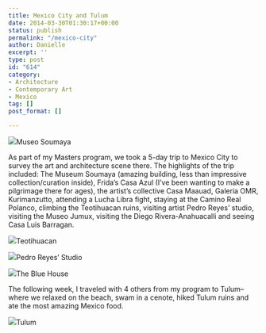 ```yaml
---
title: Mexico City and Tulum
date: 2014-03-30T01:30:17+00:00
status: publish
permalink: "/mexico-city"
author: Danielle
excerpt: ''
type: post
id: "614"
category:
- Architecture
- Contemporary Art
- Mexico
tag: []
post_format: []

---
```

![](https://farm6.staticflickr.com/5040/14047495150_894fc588e9_z.jpg)Museo Soumaya

As part of my Masters program, we took a 5-day trip to Mexico City to survey the art and architecture scene there. The highlights of the trip included: The Museum Soumaya (amazing building, less than impressive collection/curation inside), Frida’s Casa Azul (I’ve been wanting to make a pilgrimage there for ages), the artist’s collective Casa Maauad, Galeria OMR, Kurimanzutto, attending a Lucha Libra fight, staying at the Camino Real Polanco, climbing the Teotihuacan ruins, visiting artist Pedro Reyes’ studio, visiting the Museo Jumux, visiting the Diego Rivera-Anahuacalli and seeing Casa Luis Barragan.

  
![](https://farm6.staticflickr.com/5114/14047451109_ee0b8bfaba_z.jpg)Teotihuacan

  
![](https://farm6.staticflickr.com/5154/14233998154_de950217d6_z.jpg)Pedro Reyes’ Studio

  
![](https://farm3.staticflickr.com/2915/14211105816_92a0864da7_z.jpg)The Blue House

The following week, I traveled with 4 others from my program to Tulum–where we relaxed on the beach, swam in a cenote, hiked Tulum ruins and ate the most amazing Mexico food.

  
![](https://farm6.staticflickr.com/5311/14047572679_f3d57b02f0_z.jpg)Tulum